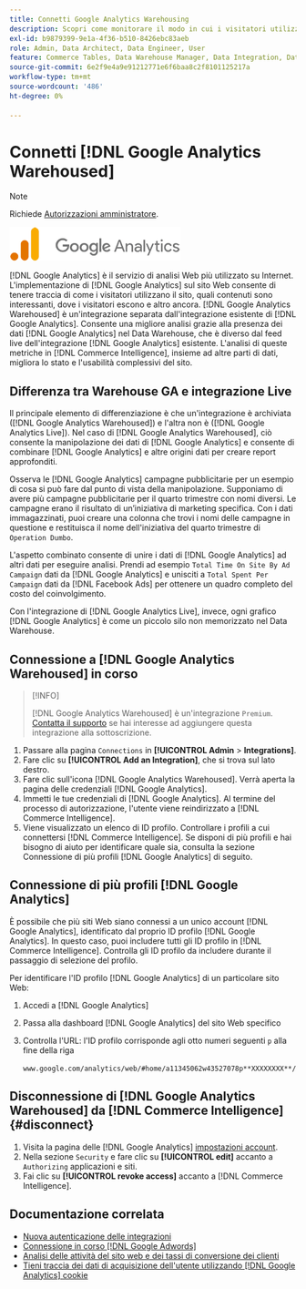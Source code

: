```yaml
---
title: Connetti Google Analytics Warehousing
description: Scopri come monitorare il modo in cui i visitatori utilizzano il tuo sito, quali contenuti sono attraenti, dove i visitatori escono e altro ancora.
exl-id: b9879399-9e1a-4f36-b510-8426ebc83aeb
role: Admin, Data Architect, Data Engineer, User
feature: Commerce Tables, Data Warehouse Manager, Data Integration, Data Import/Export
source-git-commit: 6e2f9e4a9e91212771e6f6baa8c2f8101125217a
workflow-type: tm+mt
source-wordcount: '486'
ht-degree: 0%

---
```


# Connetti [!DNL Google Analytics Warehoused]

>[!NOTE]
>
>Richiede [Autorizzazioni amministratore](../../../administrator/user-management/user-management.md).

![](../../../assets/google-analytics-logo.png)

[!DNL Google Analytics] è il servizio di analisi Web più utilizzato su Internet. L&#39;implementazione di [!DNL Google Analytics] sul sito Web consente di tenere traccia di come i visitatori utilizzano il sito, quali contenuti sono interessanti, dove i visitatori escono e altro ancora. [!DNL Google Analytics Warehoused] è un&#39;integrazione separata dall&#39;integrazione esistente di [!DNL Google Analytics]. Consente una migliore analisi grazie alla presenza dei dati [!DNL Google Analytics] nel Data Warehouse, che è diverso dal feed live dell&#39;integrazione [!DNL Google Analytics] esistente. L&#39;analisi di queste metriche in [!DNL Commerce Intelligence], insieme ad altre parti di dati, migliora lo stato e l&#39;usabilità complessivi del sito.

## Differenza tra Warehouse GA e integrazione Live

Il principale elemento di differenziazione è che un&#39;integrazione è archiviata ([!DNL Google Analytics Warehoused]) e l&#39;altra non è ([!DNL Google Analytics Live]). Nel caso di [!DNL Google Analytics Warehoused], ciò consente la manipolazione dei dati di [!DNL Google Analytics] e consente di combinare [!DNL Google Analytics] e altre origini dati per creare report approfonditi.

Osserva le [!DNL Google Analytics] campagne pubblicitarie per un esempio di cosa si può fare dal punto di vista della manipolazione. Supponiamo di avere più campagne pubblicitarie per il quarto trimestre con nomi diversi. Le campagne erano il risultato di un’iniziativa di marketing specifica. Con i dati immagazzinati, puoi creare una colonna che trovi i nomi delle campagne in questione e restituisca il nome dell&#39;iniziativa del quarto trimestre di `Operation Dumbo`.

L&#39;aspetto combinato consente di unire i dati di [!DNL Google Analytics] ad altri dati per eseguire analisi. Prendi ad esempio `Total Time On Site By Ad Campaign` dati da [!DNL Google Analytics] e unisciti a `Total Spent Per Campaign` dati da [!DNL Facebook Ads] per ottenere un quadro completo del costo del coinvolgimento.

Con l&#39;integrazione di [!DNL Google Analytics Live], invece, ogni grafico [!DNL Google Analytics] è come un piccolo silo non memorizzato nel Data Warehouse.

## Connessione a [!DNL Google Analytics Warehoused] in corso

>[!INFO]
>
>[!DNL Google Analytics Warehoused] è un&#39;integrazione `Premium`. [Contatta il supporto](https://experienceleague.adobe.com/docs/commerce-knowledge-base/kb/troubleshooting/miscellaneous/mbi-service-policies.html?lang=it) se hai interesse ad aggiungere questa integrazione alla sottoscrizione.

1. Passare alla pagina `Connections` in **[!UICONTROL Admin** > **Integrations]**.
1. Fare clic su **[!UICONTROL Add an Integration]**, che si trova sul lato destro.
1. Fare clic sull&#39;icona [!DNL Google Analytics Warehoused]. Verrà aperta la pagina delle credenziali [!DNL Google Analytics].
1. Immetti le tue credenziali di [!DNL Google Analytics]. Al termine del processo di autorizzazione, l&#39;utente viene reindirizzato a [!DNL Commerce Intelligence].
1. Viene visualizzato un elenco di ID profilo. Controllare i profili a cui connettersi [!DNL Commerce Intelligence]. Se disponi di più profili e hai bisogno di aiuto per identificare quale sia, consulta la sezione Connessione di più profili [!DNL Google Analytics] di seguito.

## Connessione di più profili [!DNL Google Analytics]

È possibile che più siti Web siano connessi a un unico account [!DNL Google Analytics], identificato dal proprio ID profilo [!DNL Google Analytics]. In questo caso, puoi includere tutti gli ID profilo in [!DNL Commerce Intelligence]. Controlla gli ID profilo da includere durante il passaggio di selezione del profilo.

Per identificare l&#39;ID profilo [!DNL Google Analytics] di un particolare sito Web:

1. Accedi a [!DNL Google Analytics]
1. Passa alla dashboard [!DNL Google Analytics] del sito Web specifico
1. Controlla l&#39;URL: l&#39;ID profilo corrisponde agli otto numeri seguenti `p` alla fine della riga

   `www.google.com/analytics/web/#home/a11345062w43527078p**XXXXXXXX**/`

## Disconnessione di [!DNL Google Analytics Warehoused] da [!DNL Commerce Intelligence] {#disconnect}

1. Visita la pagina delle [!DNL Google Analytics] [impostazioni account](https://myaccount.google.com/intro).
1. Nella sezione `Security` e fare clic su **[!UICONTROL edit]** accanto a `Authorizing` applicazioni e siti.
1. Fai clic su **[!UICONTROL revoke access]** accanto a [!DNL Commerce Intelligence].

## Documentazione correlata

* [Nuova autenticazione delle integrazioni](https://experienceleague.adobe.com/docs/commerce-knowledge-base/kb/how-to/mbi-reauthenticating-integrations.html?lang=it)
* [Connessione in corso  [!DNL Google Adwords]](../integrations/google-adwords.md)
* [Analisi delle attività del sito web e dei tassi di conversione dei clienti](../../analysis/web-act-cust-conversion.md)
* [Tieni traccia dei dati di acquisizione dell&#39;utente utilizzando  [!DNL Google Analytics] cookie](../../analysis/google-track-user-acq.md)
